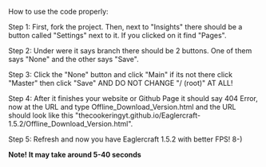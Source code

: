 How to use the code properly: 

        
	
 Step 1: First, fork the project. Then, next to "Insights" there should be a button called "Settings" next to it. If you clicked on it find "Pages".
        
        
	
 Step 2: Under were it says branch there should be 2 buttons. One of them says "None" and the other says "Save".
        
        
	
 Step 3: Click the "None" button and click "Main" if its not there click "Master" then click "Save" AND DO NOT CHANGE "/ (root)" AT ALL! 
       
        
	
 Step 4: After it finishes your website or Github Page it should say 404 Error, now at the URL and type Offline_Download_Version.html and the URL should look like this "thecookeringyt.github.io/Eaglercraft-1.5.2/Offline_Download_Version.html".
	
 
 Step 5: Refresh and now you have Eaglercraft 1.5.2 with better FPS! 8-)
 
 **Note! It may take around 5-40 seconds**
